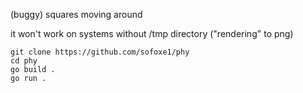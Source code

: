 (buggy) squares moving around

it won't work on systems without /tmp directory ("rendering" to png)

```
git clone https://github.com/sofoxe1/phy
cd phy
go build .
go run .
```